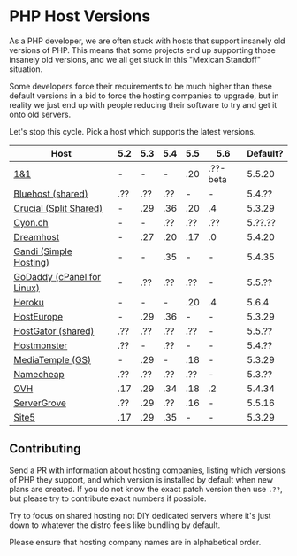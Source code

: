 # PHP Host Versions

As a PHP developer, we are often stuck with hosts that support insanely old versions of PHP. This means that some
projects end up supporting those insanely old versions, and we all get stuck in this "Mexican Standoff" situation.

Some developers force their requirements to be much higher than these default versions in a bid to force the hosting
companies to upgrade, but in reality we just end up with people reducing their software to try and get it onto old 
servers.

Let's stop this cycle. Pick a host which supports the latest versions.

Host                         |  5.2  |  5.3  |  5.4  |  5.5  |  5.6  | Default?
---------------------------- | ----- | ----- | ----- | ----- | ----- | --------
[1&1]                        |   -   |   -   |   -   |  .20  | .??-beta | 5.5.20
[Bluehost (shared)]          |  .??  |  .??  |  .??  |   -   |   -   | 5.4.??
[Crucial (Split Shared)]     |   -   |  .29  |  .36  |  .20  |  .4   | 5.3.29
[Cyon.ch]                    |   -   |   -   |  .??  |  .??  |  .??  | 5.??.??
[Dreamhost]                  |   -   |  .27  |  .20  |  .17  |  .0   | 5.4.20
[Gandi (Simple Hosting)]     |   -   |   -   |  .35  |   -   |   -   | 5.4.35
[GoDaddy (cPanel for Linux)] |   -   |  .??  |  .??  |  .??  |   -   | 5.5.??
[Heroku]                     |   -   |   -   |   -   |  .20  |  .4   | 5.6.4
[HostEurope]                 |   -   |  .29  |  .36  |   -   |   -   | 5.3.29
[HostGator (shared)]         |  .??  |  .??  |  .??  |  .??  |   -   | 5.5.??
[Hostmonster]                |  .??  |   -   |  .??  |   -   |   -   | 5.4.??
[MediaTemple (GS)]           |   -   |  .29  |   -   |  .18  |   -   | 5.3.29
[Namecheap]                  |  .??  |  .??  |  .??  |  .??  |   -   | 5.3.??
[OVH]                        |  .17  |  .29  |  .34  |  .18  |  .2   | 5.4.34
[ServerGrove]                |  .??  |  .29  |  .??  |  .16  |   -   | 5.5.16
[Site5]                      |  .17  |  .29  |  .35  |   -   |   -   | 5.3.29

[1&1]: http://www.1and1.com/web-hosting#info-list
[Bluehost (shared)]: http://www.bluehost.com/shared
[Crucial (Split Shared)]: http://www.crucialwebhost.com/hosting/split-shared/
[Cyon.ch]: http://www.cyon.ch/webhosting/#shared-2
[Dreamhost]: http://www.dreamhost.com/hosting/shared/
[Gandi (Simple Hosting)]: https://www.gandi.net/hebergement/simple?language=php&db=mysql
[GoDaddy (cPanel for Linux)]: https://www.godaddy.com/hosting/web-hosting.aspx?isc=hos1gbr21&ci=9009
[Heroku]: https://devcenter.heroku.com/articles/php-support#php-runtimes
[HostEurope]: https://www.hosteurope.de/en/
[HostGator (shared)]: http://www.hostgator.com/shared
[Hostmonster]: https://www.hostmonster.com/
[MediaTemple (GS)]: http://mediatemple.net/webhosting/shared/
[Namecheap]: https://www.namecheap.com/hosting/shared.aspx
[ServerGrove]: http://servergrove.com/sharedhosting
[Site5]: http://www.site5.com/hosting/web/#programming_languages
[OVH]: https://www.ovh.ie/web-hosting/

## Contributing

Send a PR with information about hosting companies, listing which versions of PHP they support, and which version
is installed by default when new plans are created. If you do not know the exact patch version then use `.??`, but please try to contribute exact numbers if possible.

Try to focus on shared hosting not DIY dedicated servers where it's just down to whatever the distro feels like bundling by default.

Please ensure that hosting company names are in alphabetical order.
